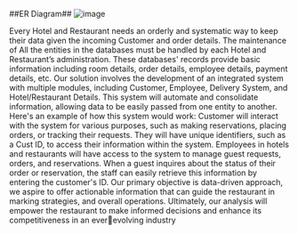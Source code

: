 ##ER Diagram##
![image](https://github.com/KARSarma/Integrated-Hotel-and-Restaurant-Management-Database-System/assets/87109583/bcca6029-c1d0-449a-9af3-4d55980167b5)

Every Hotel and Restaurant needs an orderly and systematic way to keep their data given the 
incoming Customer and order details. The maintenance of All the entities in the databases must be 
handled by each Hotel and Restaurant’s administration. These databases' records provide basic 
information including room details, order details, employee details, payment details, etc.
Our solution involves the development of an integrated system with multiple modules, including 
Customer, Employee, Delivery System, and Hotel/Restaurant Details. This system will automate 
and consolidate information, allowing data to be easily passed from one entity to another. Here's 
an example of how this system would work:
Customer will interact with the system for various purposes, such as making reservations, placing 
orders, or tracking their requests. They will have unique identifiers, such as a Cust ID, to access 
their information within the system.
Employees in hotels and restaurants will have access to the system to manage guest requests, 
orders, and reservations. When a guest inquires about the status of their order or reservation, the 
staff can easily retrieve this information by entering the customer's ID.
Our primary objective is data-driven approach, we aspire to offer actionable information that can 
guide the restaurant in marking strategies, and overall operations. Ultimately, our analysis will 
empower the restaurant to make informed decisions and enhance its competitiveness in an everevolving industry

